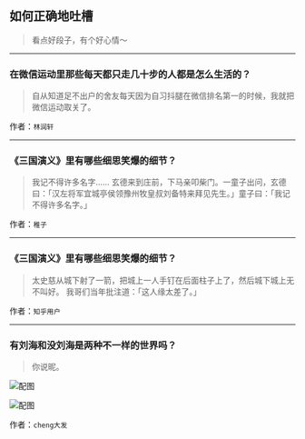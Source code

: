 ## 如何正确地吐槽

> 看点好段子，有个好心情～


 
---

### 在微信运动里那些每天都只走几十步的人都是怎么生活的？

> 自从知道足不出户的舍友每天因为自习抖腿在微信排名第一的时候，我就把微信运动取关了。


作者：`林润轩`

---

### 《三国演义》里有哪些细思笑爆的细节？

> 我记不得许多名字……
> 玄德来到庄前，下马亲叩柴门。一童子出问，玄德曰：「汉左将军宜城亭侯领豫州牧皇叔刘备特来拜见先生。」童子曰：「我记不得许多名字。」


作者：`稚子`

---

### 《三国演义》里有哪些细思笑爆的细节？

> 太史慈从城下射了一箭，把城上一人手钉在后面柱子上了，然后城下城上无不叫好。
> 我哥们当年批注道：「这人缘太差了。」


作者：`知乎用户`

---

### 有刘海和没刘海是两种不一样的世界吗？

> 你说昵。



![配图](http://pic4.zhimg.com/70/179a908c4188ff04969bdd5a8bbc098b_b.jpg)



![配图](http://pic2.zhimg.com/70/fac9941feec802c8cf9c22df39203e59_b.jpg)


作者：`cheng大发`